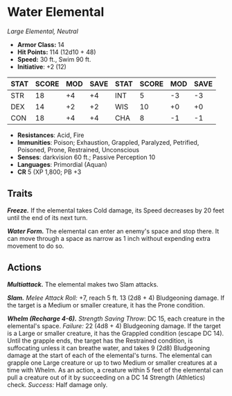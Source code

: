 # Water Elemental

*Large Elemental, Neutral*

- **Armor Class:** 14
- **Hit Points:** 114 (12d10 + 48)
- **Speed:** 30 ft., Swim 90 ft.
- **Initiative**: +2 (12)

|STAT|SCORE|MOD|SAVE|STAT|SCORE|MOD|SAVE|
| --- | --- | --- | ---- |---| --- | --- | ---- |
| STR | 18 | +4 | +4 | INT | 5 | -3 | -3 |
| DEX | 14 | +2 | +2 | WIS | 10 | +0 | +0 |
| CON | 18 | +4 | +4 | CHA | 8 | -1 | -1 |

- **Resistances**: Acid, Fire
- **Immunities**: Poison; Exhaustion, Grappled, Paralyzed, Petrified, Poisoned, Prone, Restrained, Unconscious
- **Senses**: darkvision 60 ft.; Passive Perception 10
- **Languages**: Primordial (Aquan)
- **CR** 5 (XP 1,800; PB +3

## Traits

***Freeze.*** If the elemental takes Cold damage, its Speed decreases by 20 feet until the end of its next turn.

***Water Form.*** The elemental can enter an enemy's space and stop there. It can move through a space as narrow as 1 inch without expending extra movement to do so.


## Actions

***Multiattack.*** The elemental makes two Slam attacks.

***Slam.*** *Melee Attack Roll:* +7, reach 5 ft. 13 (2d8 + 4) Bludgeoning damage. If the target is a Medium or smaller creature, it has the Prone condition.

***Whelm (Recharge 4-6).*** *Strength Saving Throw*: DC 15, each creature in the elemental's space. *Failure:*  22 (4d8 + 4) Bludgeoning damage. If the target is a Large or smaller creature, it has the Grappled condition (escape DC 14). Until the grapple ends, the target has the Restrained condition, is suffocating unless it can breathe water, and takes 9 (2d8) Bludgeoning damage at the start of each of the elemental's turns. The elemental can grapple one Large creature or up to two Medium or smaller creatures at a time with Whelm. As an action, a creature within 5 feet of the elemental can pull a creature out of it by succeeding on a DC 14 Strength (Athletics) check. *Success:*  Half damage only.

